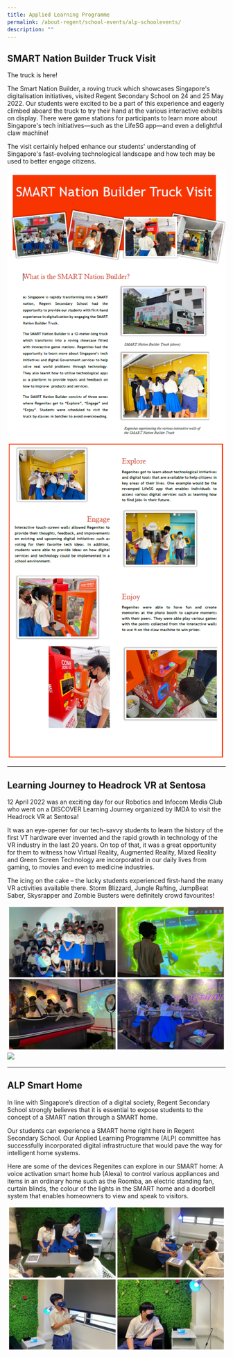 ```yaml
---
title: Applied Learning Programme
permalink: /about-regent/school-events/alp-schoolevents/
description: ""
---
```

## **SMART Nation Builder Truck Visit**

The truck is here!
 
The Smart Nation Builder, a roving truck which showcases Singapore's digitalisation initiatives, visited Regent Secondary School on 24 and 25 May 2022. Our students were excited to be a part of this experience and eagerly climbed aboard the truck to try their hand at the various interactive exhibits on display. There were game stations for participants to learn more about Singapore's tech initiatives—such as the LifeSG app—and even a delightful claw machine!
 
The visit certainly helped enhance our students' understanding of Singapore's fast-evolving technological landscape and how tech may be used to better engage citizens.

![](/images/School%20Events/ALP/SMARTNationBuilder1.PNG)
![](/images/School%20Events/ALP/SMARTNationBuilder2.PNG)

---

## **Learning Journey to Headrock VR at Sentosa**

12 April 2022 was an exciting day for our Robotics and Infocom Media Club who went on a DISCOVER Learning Journey organized by IMDA to visit the Headrock VR at Sentosa!

It was an eye-opener for our tech-savvy students to learn the history of the first VT hardware ever invented and the rapid growth in technology of the VR industry in the last 20 years. On top of that, it was a great opportunity for them to witness how Virtual Reality, Augmented Reality, Mixed Reality and Green Screen Technology are incorporated in our daily lives from gaming, to movies and even to medicine industries.

The icing on the cake – the lucky students experienced first-hand the many VR activities available there. Storm Blizzard, Jungle Rafting, JumpBeat Saber, Skysrapper and Zombie Busters were definitely crowd favourites!

![](/images/School%20Events/ALP/ALP-schoolevent-1.jpg)
![](/images/School%20Events/ALP/ALP-schoolevent-2.jpg)

---

## **ALP Smart Home**

In line with Singapore’s direction of a digital society, Regent Secondary School strongly believes that it is essential to expose students to the concept of a SMART nation through a SMART home.

Our students can experience a SMART home right here in Regent Secondary School. Our Applied Learning Programme (ALP) committee has successfully incorporated digital infrastructure that would pave the way for intelligent home systems.

Here are some of the devices Regenites can explore in our SMART home: A voice activation smart home hub (Alexa) to control various appliances and items in an ordinary home such as the Roomba, an electric standing fan, curtain blinds, the colour of the lights in the SMART home and a doorbell system that enables homeowners to view and speak to visitors.

![](/images/School%20Events/ALP/ALP-schoolevent-3.jpg)